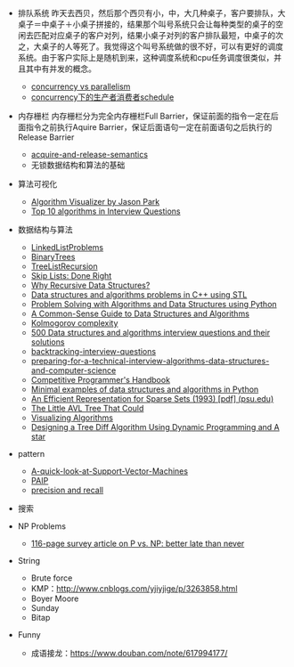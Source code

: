 - 排队系统
昨天去西贝，然后那个西贝有小，中，大几种桌子，客户要排队，大桌子＝中桌子＋小桌子拼接的，结果那个叫号系统只会让每种类型的桌子的空闲去匹配对应桌子的客户对列，结果小桌子对列的客户排队最短，中桌子的次之，大桌子的人等死了。我觉得这个叫号系统做的很不好，可以有更好的调度系统。由于客户实际上是随机到来，这种调度系统和cpu任务调度很类似，并且其中有并发的概念。
  - [concurrency vs parallelism](https://blogs.oracle.com/yuanlin/entry/concurrency_vs_parallelism_concurrent_programming)
  - [concurrency下的生产者消费者schedule](http://www.smashcompany.com/technology/a-parable-about-concurrency-demonstrated-with-comical-cartoons)

- 内存栅栏
内存栅栏分为完全内存栅栏Full Barrier，保证前面的指令一定在后面指令之前执行Aquire Barrier，保证后面语句一定在前面语句之后执行的Release Barrier
  - [acquire-and-release-semantics](http://preshing.com/20120913/acquire-and-release-semantics/)
  -  无锁数据结构和算法的基础

- 算法可视化
  - [Algorithm Visualizer by Jason Park](http://devmastery.us13.list-manage.com/track/click?u=f1b8bfb7fc725a93f6e83bc85&id=740499797f&e=4486d1fe0e)
  - [Top 10 algorithms in Interview Questions](http://www.geeksforgeeks.org/top-10-algorithms-in-interview-questions/)

- 数据结构与算法
  - [LinkedListProblems](http://cslibrary.stanford.edu/105/LinkedListProblems.pdf)
  - [BinaryTrees](http://cslibrary.stanford.edu/110/BinaryTrees.pdf)
  - [TreeListRecursion](http://cslibrary.stanford.edu/109/TreeListRecursion.pdf)
  - [Skip Lists: Done Right](http://ticki.github.io/blog/skip-lists-done-right/)
  - [Why Recursive Data Structures?](http://raganwald.com/2016/12/27/recursive-data-structures.html)
  - [Data structures and algorithms problems in C++ using STL](http://www.techiedelight.com/data-structures-and-algorithms-interview-questions-stl/)
  - [Problem Solving with Algorithms and Data Structures using Python](http://interactivepython.org/runestone/static/pythonds/index.html#problem-solving-with-algorithms-and-data-structures-using-python)
  - [A Common-Sense Guide to Data Structures and Algorithms](https://pragprog.com/book/jwdsal/a-common-sense-guide-to-data-structures-and-algorithms)
  - [Kolmogorov complexity](https://en.wikipedia.org/wiki/Kolmogorov_complexity)
  - [500 Data structures and algorithms interview questions and their solutions](https://techiedelight.quora.com/500-Data-structures-and-algorithms-interview-questions-and-their-solutions?share=1)
  - [backtracking-interview-questions](http://www.techiedelight.com/backtracking-interview-questions/)
  - [preparing-for-a-technical-interview-algorithms-data-structures-and-computer-science](http://www.primaryobjects.com/2017/03/28/preparing-for-a-technical-interview-algorithms-data-structures-and-computer-science/)
  - [Competitive Programmer's Handbook](https://cses.fi/book.html)
  - [Minimal examples of data structures and algorithms in Python](https://github.com/keon/algorithms)
  - [An Efficient Representation for Sparse Sets (1993) [pdf] (psu.edu)](http://citeseerx.ist.psu.edu/viewdoc/download?doi=10.1.1.30.7319&rep=rep1&type=pdf)
  - [The Little AVL Tree That Could](https://dev.to/vaidehijoshi/the-little-avl-tree-that-could)
  - [Visualizing Algorithms](https://bost.ocks.org/mike/algorithms/)
  - [Designing a Tree Diff Algorithm Using Dynamic Programming and A star](http://thume.ca/2017/06/17/tree-diffing/)

- pattern 
  - [A-quick-look-at-Support-Vector-Machines](https://generalabstractnonsense.com/2017/03/A-quick-look-at-Support-Vector-Machines/)
  - [PAIP](http://norvig.com/paip.html)
  - [precision and recall](https://en.wikipedia.org/wiki/Precision_and_recall)


- 搜索

- NP Problems
  - [116-page survey article on P vs. NP: better late than never](http://www.scottaaronson.com/blog/?p=3095)

- String
  - Brute force
  - KMP：http://www.cnblogs.com/yjiyjige/p/3263858.html
  - Boyer Moore
  - Sunday
  - Bitap

- Funny
  - 成语接龙：https://www.douban.com/note/617994177/









